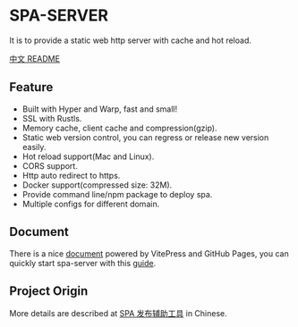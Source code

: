 # SPA-SERVER
It is to provide a static web http server with cache and hot reload.

[中文 README](./README_CN.md)

## Feature
- Built with Hyper and Warp, fast and small!
- SSL with Rustls.
- Memory cache, client cache and compression(gzip).
- Static web version control, you can regress or release new version easily.
- Hot reload support(Mac and Linux).
- CORS support.
- Http auto redirect to https.
- Docker support(compressed size: 32M).
- Provide command line/npm package to deploy spa.
- Multiple configs for different domain.

## Document
There is a nice [document](https://timzaak.github.io/spa-server/) powered by VitePress and GitHub Pages,
you can quickly start spa-server with this [guide](https://timzaak.github.io/spa-server/guide/getting-started.html). 

## Project Origin
More details are described at [SPA 发布辅助工具](https://github.com/timzaak/blog/issues/80) in Chinese.